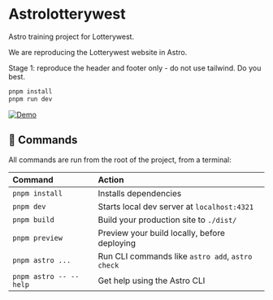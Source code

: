 # Astrolotterywest

Astro training project for Lotterywest.

We are reproducing the Lotterywest website in Astro.

Stage 1: reproduce the header and footer only - do not use tailwind. Do you best.

```sh
pnpm install
pnpm run dev
```

[![Demo](https://img.shields.io/badge/DEMO-blue?style=for-the-badge)](https://img.shields.io/badge/Shield_Buttons-37a779?style=for-the-badge)


## 🧞 Commands

All commands are run from the root of the project, from a terminal:

| Command                   | Action                                           |
| :------------------------ | :----------------------------------------------- |
| `pnpm install`             | Installs dependencies                            |
| `pnpm dev`             | Starts local dev server at `localhost:4321`      |
| `pnpm build`           | Build your production site to `./dist/`          |
| `pnpm preview`         | Preview your build locally, before deploying     |
| `pnpm astro ...`       | Run CLI commands like `astro add`, `astro check` |
| `pnpm astro -- --help` | Get help using the Astro CLI                     |
